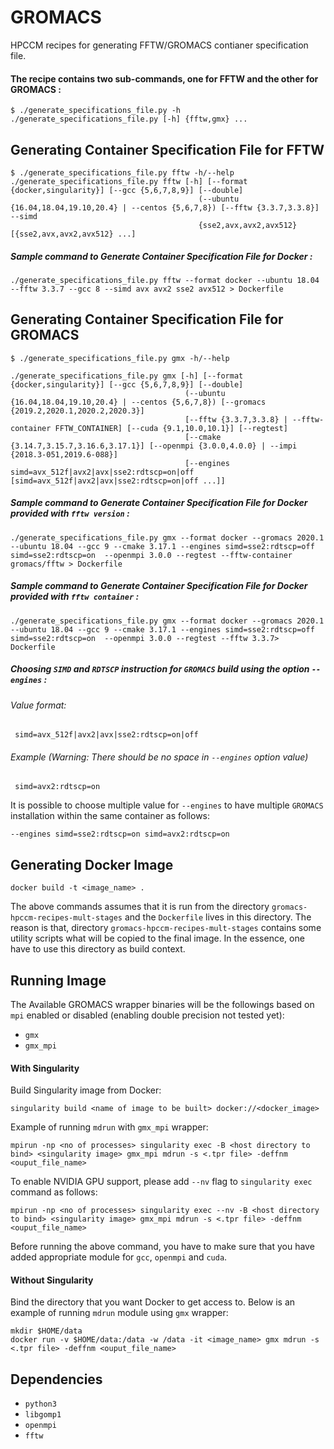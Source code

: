 # GROMACS
HPCCM recipes for generating FFTW/GROMACS contianer specification file.

#### The recipe contains two sub-commands, one for FFTW and the other for GROMACS :

    $ ./generate_specifications_file.py -h
    ./generate_specifications_file.py [-h] {fftw,gmx} ...

## Generating Container Specification File for FFTW

    $ ./generate_specifications_file.py fftw -h/--help
    ./generate_specifications_file.py fftw [-h] [--format {docker,singularity}] [--gcc {5,6,7,8,9}] [--double]
                                              (--ubuntu {16.04,18.04,19.10,20.4} | --centos {5,6,7,8}) [--fftw {3.3.7,3.3.8}] --simd
                                              {sse2,avx,avx2,avx512} [{sse2,avx,avx2,avx512} ...]

##### Sample command to Generate Container Specification File for Docker :

    ./generate_specifications_file.py fftw --format docker --ubuntu 18.04  --fftw 3.3.7 --gcc 8 --simd avx avx2 sse2 avx512 > Dockerfile

## Generating Container Specification File for GROMACS

    $ ./generate_specifications_file.py gmx -h/--help

    ./generate_specifications_file.py gmx [-h] [--format {docker,singularity}] [--gcc {5,6,7,8,9}] [--double]
                                           (--ubuntu {16.04,18.04,19.10,20.4} | --centos {5,6,7,8}) [--gromacs {2019.2,2020.1,2020.2,2020.3}]
                                           [--fftw {3.3.7,3.3.8} | --fftw-container FFTW_CONTAINER] [--cuda {9.1,10.0,10.1}] [--regtest]
                                           [--cmake {3.14.7,3.15.7,3.16.6,3.17.1}] [--openmpi {3.0.0,4.0.0} | --impi {2018.3-051,2019.6-088}]
                                           [--engines simd=avx_512f|avx2|avx|sse2:rdtscp=on|off [simd=avx_512f|avx2|avx|sse2:rdtscp=on|off ...]]

##### Sample command to Generate Container Specification File for Docker provided with `fftw version` :
    ./generate_specifications_file.py gmx --format docker --gromacs 2020.1 --ubuntu 18.04 --gcc 9 --cmake 3.17.1 --engines simd=sse2:rdtscp=off simd=sse2:rdtscp=on  --openmpi 3.0.0 --regtest --fftw-container gromacs/fftw > Dockerfile

##### Sample command to Generate Container Specification File for Docker provided with `fftw container` :
    ./generate_specifications_file.py gmx --format docker --gromacs 2020.1 --ubuntu 18.04 --gcc 9 --cmake 3.17.1 --engines simd=sse2:rdtscp=off simd=sse2:rdtscp=on  --openmpi 3.0.0 --regtest --fftw 3.3.7> Dockerfile

##### Choosing `SIMD` and `RDTSCP` instruction for `GROMACS` build using the option `--engines` :
###### Value format:
     simd=avx_512f|avx2|avx|sse2:rdtscp=on|off
###### Example (Warning: There should be no space in `--engines` option value)
     simd=avx2:rdtscp=on

It is possible to choose multiple value for `--engines` to have multiple `GROMACS` installation within the same container as follows:

    --engines simd=sse2:rdtscp=on simd=avx2:rdtscp=on

## Generating Docker Image
    docker build -t <image_name> .

The above commands assumes that it is run from the directory `gromacs-hpccm-recipes-mult-stages` and the `Dockerfile` lives in this directory.
The reason is that, directory `gromacs-hpccm-recipes-mult-stages` contains some utility scripts what will be
copied to the final image. In the essence, one have to use this directory as build context.

## Running Image
The Available GROMACS wrapper binaries will be the followings based on `mpi` enabled or disabled (enabling double precision not tested yet):

* `gmx`
* `gmx_mpi`

#### With Singularity
Build Singularity image from Docker:

    singularity build <name of image to be built> docker://<docker_image>

Example of running `mdrun` with `gmx_mpi` wrapper:

    mpirun -np <no of processes> singularity exec -B <host directory to bind> <singularity image> gmx_mpi mdrun -s <.tpr file> -deffnm <ouput_file_name>

To enable NVIDIA GPU support, please add `--nv` flag to `singularity exec` command as follows:

    mpirun -np <no of processes> singularity exec --nv -B <host directory to bind> <singularity image> gmx_mpi mdrun -s <.tpr file> -deffnm <ouput_file_name>

Before running the above command, you have to make sure that you have added appropriate module for `gcc`, `openmpi` and `cuda`.

#### Without Singularity

Bind the directory that you want Docker to get access to. Below is an example of running `mdrun` module using `gmx` wrapper:

    mkdir $HOME/data
    docker run -v $HOME/data:/data -w /data -it <image_name> gmx mdrun -s <.tpr file> -deffnm <ouput_file_name>


## Dependencies

* `python3`
* `libgomp1`
* `openmpi`
* `fftw`
